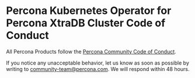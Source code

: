 # Percona Kubernetes Operator for Percona XtraDB Cluster Code of Conduct

All Percona Products follow the [Percona Community Code of Conduct](https://github.com/percona/community/blob/main/content/contribute/coc.md).

If you notice any unacceptable behavior, let us know as soon as possible by writing to <community-team@percona.com>. We will respond within 48 hours.

